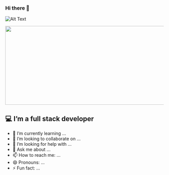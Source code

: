### Hi there 👋 
![Alt Text](https://media.giphy.com/media/quEsMOrr3hmQ8/giphy.gif)

<img src="https://media.giphy.com/media/quEsMOrr3hmQ8/giphy.gif" width="600" height="250">



## :computer: I’m a full stack developer
- 🌱 I’m currently learning ...
- 👯 I’m looking to collaborate on ...
- 🤔 I’m looking for help with ...
- 💬 Ask me about ...
- 📫 How to reach me: ...
- 😄 Pronouns: ...
- ⚡ Fun fact: ...

